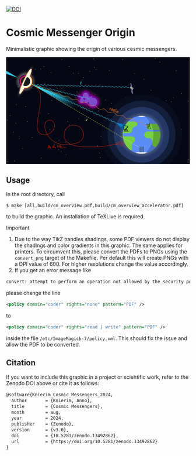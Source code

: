 [![DOI](https://zenodo.org/badge/812022899.svg)](https://zenodo.org/badge/latestdoi/812022899)

# Cosmic Messenger Origin

Minimalistic graphic showing the origin of various cosmic messengers.

![Cosmic messengers on their way to Earth.](./cm_overview.png "Cosmic Messengers")

## Usage
In the root directory, call
```
$ make [all,build/cm_overview.pdf,build/cm_overview_accelerator.pdf]
```
to build the graphic. An installation of TeXLive is required.

> [!IMPORTANT]
> 1. Due to the way TikZ handles shadings, some PDF viewers do not display the shadings and color gradients
> in this graphic. The same applies for printers. To circumvent this, please convert the PDFs to PNGs
> using the `convert_png` target of the Makefile. Per default this will create PNGs with a DPI value of 600.
> For higher resolutions change the value accordingly.
> 2. If you get an error message like
> ```bash
> convert: attempt to perform an operation not allowed by the security policy `PDF'
> ```
> please change the line
> ```xml
> <policy domain="coder" rights="none" pattern="PDF" />
> ```
> to
> ```xml
> <policy domain="coder" rights="read | write" pattern="PDF" />
> ```
> inside the file `/etc/ImageMagick-7/policy.xml`. This should fix the issue and allow the PDF to be converted.

## Citation
If you want to include this graphic in a project or scientific work, refer to the Zenodo DOI above or cite it as follows:
```
@software{Knierim_Cosmic_Messengers_2024,
  author       = {Knierim, Anno},
  title        = {Cosmic Messengers},
  month        = aug,
  year         = 2024,
  publisher    = {Zenodo},
  version      = {v3.0},
  doi          = {10.5281/zenodo.13492862},
  url          = {https://doi.org/10.5281/zenodo.13492862}
}
```
